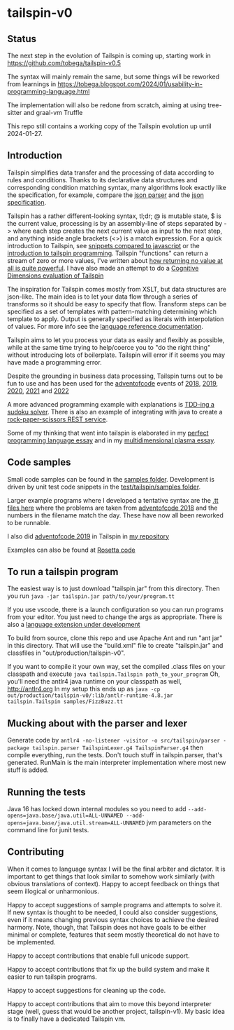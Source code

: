 # tailspin-v0

## Status
The next step in the evolution of Tailspin is coming up, starting work in https://github.com/tobega/tailspin-v0.5

The syntax will mainly remain the same, but some things will be reworked from learnings in https://tobega.blogspot.com/2024/01/usability-in-programming-language.html

The implementation will also be redone from scratch, aiming at using tree-sitter and graal-vm Truffle

This repo still contains a working copy of the Tailspin evolution up until 2024-01-27.

## Introduction
Tailspin simplifies data transfer and the processing of data according to rules and conditions.
Thanks to its declarative data structures and corresponding condition matching syntax,
many algorithms look exactly like the specification, for example, compare the
[json parser](https://github.com/tobega/tailspin-v0/blob/master/samples/JSON.tt#L14)
and the [json specification](https://www.json.org/json-en.html).

Tailspin has a rather different-looking syntax, tl;dr; @ is mutable state, $ is the current value, processing is by an assembly-line
of steps separated by -> where each step creates the next current value as input to the next step, and anything inside angle brackets (<>) is a match expression.
For a quick introduction to Tailspin, see [snippets compared to javascript](https://tobega.blogspot.com/2021/05/learning-tailspin-by-comparing-to.html) or the [introduction to tailspin programming](https://tobega.blogspot.com/2020/05/a-little-tailspin.html). Tailspin "functions" can return a stream of zero or more values, I've written about [how returning no value at all is quite powerful](https://tobega.blogspot.com/2021/05/the-power-of-nothing.html).
I have also made an attempt to do a [Cognitive Dimensions evaluation of Tailspin](https://tobega.blogspot.com/2022/12/evaluating-tailspin-language-after.html)

The inspiration for Tailspin comes mostly from XSLT, but data structures are json-like. The main idea is to let your data flow through
a series of transforms so it should be easy to specify that flow. Transform steps can be specified as a set of templates with
pattern-matching determining which template to apply. Output is generally specified as literals with interpolation of values.
For more info see the [language reference documentation](TailspinReference.md).

Tailspin aims to let you process your data as easily and flexibly as possible, while at the same time trying to help/coerce you to "do the right thing"
without introducing lots of boilerplate. Tailspin will error if it seems you may have made a programming error.

Despite the grounding in business data processing, Tailspin turns out to be fun to use and has been
used for the [adventofcode](https://adventofcode.com/) events of [2018](https://github.com/tobega/aoc2018), [2019](https://github.com/tobega/aoc2019), [2020](https://github.com/tobega/aoc2020), [2021](https://github.com/tobega/aoc2021)
and  [2022](https://github.com/tobega/aoc2022)

A more advanced programming example with explanations is [TDD-ing a sudoku solver](https://tobega.blogspot.com/2020/05/creating-algorithm.html).
There is also an example of integrating with java to create a [rock-paper-scissors REST service](https://github.com/tobega/rps-tailspin).

Some of my thinking that went into tailspin is elaborated in my [perfect programming language essay](https://cygni.se/the-perfect-programming-language/)
and in my [multidimensional plasma essay](https://cygni.se/is-your-programming-language-made-of-multidimensional-plasma/).

## Code samples
Small code samples can be found in the [samples folder](https://github.com/tobega/tailspin-v0/tree/master/samples).
Development is driven by unit test code snippets in the [test/tailspin/samples folder](https://github.com/tobega/tailspin-v0/tree/master/test/tailspin/samples).

Larger example programs where I developed a tentative syntax are the [.tt files here](https://github.com/tobega/aoc2018) where the
problems are taken from [adventofcode 2018](https://adventofcode.com/2018) and the numbers in the filename match the day. These have now all been reworked to
be runnable.

I also did [adventofcode 2019](https://adventofcode.com/2019) in Tailspin in [my repository](https://github.com/tobega/aoc2019)

Examples can also be found at [Rosetta code](http://www.rosettacode.org/wiki/Category:Tailspin)

## To run a tailspin program
The easiest way is to just download "tailspin.jar" from this directory. Then you run `java -jar tailspin.jar path/to/your/program.tt`

If you use vscode, there is a launch configuration so you can run programs from your editor. You just need to change the args as appropriate. There is also a [language extension under development](https://github.com/tobega/vsc-tailspin-language)

To build from source, clone this repo and use Apache Ant and run "ant jar" in this directory. That will use the "build.xml" file to create "tailspin.jar" and classfiles in "out/production/tailspin-v0".

If you want to compile it your own way, set the compiled .class files on your
classpath and execute `java tailspin.Tailspin path_to_your_program`
Oh, you'll need the antlr4 java runtime on your classpath as well, http://antlr4.org
In my setup this ends up as `java -cp out/production/tailspin-v0/:lib/antlr-runtime-4.8.jar tailspin.Tailspin samples/FizzBuzz.tt`

## Mucking about with the parser and lexer
Generate code by
`antlr4 -no-listener -visitor -o src/tailspin/parser -package tailspin.parser TailspinLexer.g4 TailspinParser.g4`
then compile everything, run the tests.
Don't touch stuff in tailspin.parser, that's generated. RunMain is the
main interpreter implementation where most new stuff is added.

## Running the tests
Java 16 has locked down internal modules so you need to add `--add-opens=java.base/java.util=ALL-UNNAMED --add-opens=java.base/java.util.stream=ALL-UNNAMED`
jvm parameters on the command line for junit tests.

## Contributing
When it comes to language syntax I will be the final arbiter and dictator. It is
important to get things that look similar to somehow work similarly
(with obvious translations of context). Happy to accept feedback on things that seem illogical
or unharmonious.

Happy to accept suggestions of sample programs and attempts to solve it. If new syntax is thought
to be needed, I could also consider suggestions, even if it means changing previous syntax
choices to achieve the desired harmony. Note, though, that Tailspin does not have goals to be either
minimal or complete, features that seem mostly theoretical do not have to be implemented.

Happy to accept contributions that enable full unicode support.

Happy to accept contributions that fix up the build system and make it easier to run tailspin programs.

Happy to accept suggestions for cleaning up the code.

Happy to accept contributions that aim to move this beyond interpreter stage (well, guess that would be another project, tailspin-v1).
My basic idea is to finally have a dedicated Tailspin vm.
